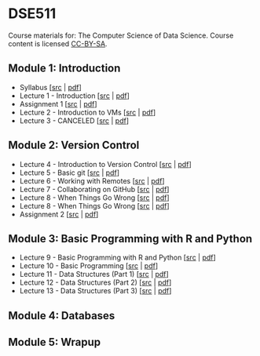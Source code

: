 # DSE511

Course materials for: The Computer Science of Data Science. Course content is licensed [CC-BY-SA](LICENSE).


## Module 1: Introduction
* Syllabus [[src](syllabus/syllabus.Rmd) | [pdf](syllabus/syllabus.pdf)]
* Lecture 1 - Introduction [[src](slides/lecture01.Rmd) | [pdf](slides/lecture01.pdf)]
* Assignment 1 [[src](assignments/assignment1.Rmd) | [pdf](assignments/assignment1.pdf)]
* Lecture 2 - Introduction to VMs [[src](slides/lecture02.Rmd) | [pdf](slides/lecture02.pdf)]
* Lecture 3 - CANCELED [[src](slides/lecture03.Rmd) | [pdf](slides/lecture03.pdf)]


## Module 2: Version Control
* Lecture 4 - Introduction to Version Control [[src](slides/lecture04.Rmd) | [pdf](slides/lecture04.pdf)]
* Lecture 5 - Basic git [[src](slides/lecture05.Rmd) | [pdf](slides/lecture05.pdf)]
* Lecture 6 - Working with Remotes [[src](slides/lecture06.Rmd) | [pdf](slides/lecture06.pdf)]
* Lecture 7 - Collaborating on GitHub [[src](slides/lecture07.Rmd) | [pdf](slides/lecture07.pdf)]
* Lecture 8 - When Things Go Wrong [[src](slides/lecture08.Rmd) | [pdf](slides/lecture08.pdf)]
* Lecture 8 - When Things Go Wrong [[src](slides/lecture08.Rmd) | [pdf](slides/lecture08.pdf)]
* Assignment 2 [[src](assignments/assignment2.Rmd) | [pdf](assignments/assignment2.pdf)]


## Module 3: Basic Programming with R and Python
* Lecture 9 - Basic Programming with R and Python [[src](slides/lecture09.Rmd) | [pdf](slides/lecture09.pdf)]
* Lecture 10 - Basic Programming [[src](slides/lecture10.Rmd) | [pdf](slides/lecture10.pdf)]
* Lecture 11 - Data Structures (Part 1) [[src](slides/lecture11.Rmd) | [pdf](slides/lecture11.pdf)]
* Lecture 12 - Data Structures (Part 2) [[src](slides/lecture12.Rmd) | [pdf](slides/lecture12.pdf)]
* Lecture 13 - Data Structures (Part 3) [[src](slides/lecture13.Rmd) | [pdf](slides/lecture13.pdf)]


## Module 4: Databases


## Module 5: Wrapup
